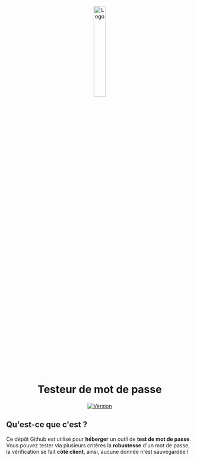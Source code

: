 <div align="center">
  <a href="https://password.sylvain.pro"><img src="https://password.sylvain.pro/assets/images/logo.png" alt="Logo" width="25%" height="auto"/></a>

  # Testeur de mot de passe
  [![Version](https://custom-icon-badges.demolab.com/badge/Version%20:-v1.0.0-6479ee?logo=password.sylvain.pro&labelColor=23272A)](https://github.com/20syldev/password/releases/latest)
</div>
  
## Qu'est-ce que c'est ?
Ce dépôt Github est utilisé pour **héberger** un outil de **test de mot de passe**.
Vous pouvez tester via plusieurs critères la **robustesse** d'un mot de passe, la vérification se fait **côté client**, ainsi, aucune donnée n'est sauvegardée !
